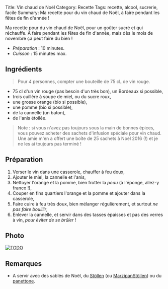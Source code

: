 Title: Vin chaud de Noël
Category: Recette
Tags: recette, alcool, sucrerie, facile
Summary: Ma recette pour du vin chaud de Noël, à faire pendant les fêtes de fin d'année !

Ma recette pour du vin chaud de Noël, pour un goûter sucré et qui réchauffe.
À faire pendant les fêtes de fin d'année, mais dès le mois de novembre ça peut faire du bien !

- *Préparation* : 10 minutes.
- *Cuisson* : 15 minutes max.

## Ingrédients
> Pour *4* personnes, compter une bouteille de 75 cL de vin rouge.

- 75 cl d'un vin rouge (pas besoin d'un très bon), un Bordeaux si possible,
- trois cuillère à soupe de miel, ou du sucre roux,
- une grosse orange (bio si possible),
- une pomme (bio si possible),
- de la cannelle (un baton),
- de l'anis étoilée.

> Note : si vous n'avez pas toujours sous la main de bonnes épices, vous pouvez acheter des sachets d'infusion spéciale pour vin chaud.
> Une amie m'en a offert une boîte de 25 sachets à Noël 2016 (!) et je ne les ai toujours pas terminé !

## Préparation
1. Verser le vin dans une casserole, chauffer à feu doux,
2. Ajouter le miel, la cannelle et l'anis,
3. Nettoyer l'orange et la pomme, bien frotter la *peau* (à l'éponge, allez-y franco !),
4. Couper en fins quartiers l'orange et la pomme et ajouter dans la casserole,
5. Faire cuire à feu très doux, bien mélanger régulièrement, et surtout *ne pas faire bouillir*,
6. Enlever la cannelle, et servir dans des tasses épaisses et pas des verres à vin, *pour éviter de se brûler* !

## Photo
[![TODO]({filename}images/blank.png)](#)

## Remarques
- A servir avec des sablés de Noël, du [Stöllen](https://fr.wikipedia.org/wiki/Christstollen) (ou [MarzipanStöllen](http://www.marmiton.org/recettes/recette_marzipanstollen-allemagne_43602.aspx)) ou du [panettone](https://fr.wikipedia.org/wiki/Panettone).
